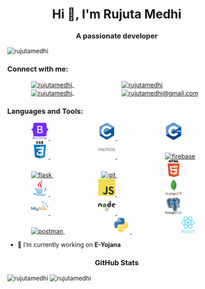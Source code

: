<h1 align="center">Hi 👋, I'm Rujuta Medhi</h1>
<h3 align="center">A passionate developer</h3>

<p align="left">
  <img src="https://komarev.com/ghpvc/?username=rujutamedhi&label=Profile%20views&color=0e75b6&style=flat" alt="rujutamedhi" />
</p>

<h3 align="left">Connect with me:</h3>
<p align="left">
  <a href="https://linkedin.com/in/rujutamedhi" target="blank" style="padding: 55px;">
    <img align="center" src="https://raw.githubusercontent.com/rahuldkjain/github-profile-readme-generator/master/src/images/icons/Social/linked-in-alt.svg" alt="rujutamedhi" height="30" width="40" />
  </a>
  <a href="https://instagram.com/rujutamedhi" target="blank" style="padding: 55px;">
    <img align="center" src="https://raw.githubusercontent.com/rahuldkjain/github-profile-readme-generator/master/src/images/icons/Social/instagram.svg" alt="rujutamedhi" height="30" width="40" />
  </a>
  <a href="https://www.leetcode.com/rujutamedhi" target="blank" style="padding: 55px;">
    <img align="center" src="https://raw.githubusercontent.com/rahuldkjain/github-profile-readme-generator/master/src/images/icons/Social/leet-code.svg" alt="rujutamedhi" height="30" width="40" />
  </a>
  <a href="mailto:rujutamedhi@gmail.com" target="blank" style="padding: 55px;">
    <img align="center" src="https://cdn-icons-png.flaticon.com/128/5968/5968534.png" alt="rujutamedhi@gmail.com" height="30" width="40" />
  </a>
</p>

<h3 align="left">Languages and Tools:</h3>
<p align="left">
  <a href="https://getbootstrap.com" target="_blank" rel="noreferrer" style="padding: 55px;">
    <img src="https://raw.githubusercontent.com/devicons/devicon/master/icons/bootstrap/bootstrap-plain-wordmark.svg" alt="bootstrap" width="40" height="40" />
  </a>
  <a href="https://www.cprogramming.com/" target="_blank" rel="noreferrer" style="padding: 55px;">
    <img src="https://raw.githubusercontent.com/devicons/devicon/master/icons/c/c-original.svg" alt="c" width="40" height="40" />
  </a>
  <a href="https://www.w3schools.com/cpp/" target="_blank" rel="noreferrer" style="padding: 55px;">
    <img src="https://raw.githubusercontent.com/devicons/devicon/master/icons/cplusplus/cplusplus-original.svg" alt="cplusplus" width="40" height="40" />
  </a>
  <a href="https://www.w3schools.com/css/" target="_blank" rel="noreferrer" style="padding: 55px;">
    <img src="https://raw.githubusercontent.com/devicons/devicon/master/icons/css3/css3-original-wordmark.svg" alt="css3" width="40" height="40" />
  </a>
  <a href="https://expressjs.com" target="_blank" rel="noreferrer" style="padding: 55px;">
    <img src="https://raw.githubusercontent.com/devicons/devicon/master/icons/express/express-original-wordmark.svg" alt="express" width="40" height="40" />
  </a>
  <a href="https://firebase.google.com/" target="_blank" rel="noreferrer" style="padding: 55px;">
    <img src="https://www.vectorlogo.zone/logos/firebase/firebase-icon.svg" alt="firebase" width="40" height="40" />
  </a>
  <a href="https://flask.palletsprojects.com/" target="_blank" rel="noreferrer" style="padding: 55px;">
    <img src="https://tse2.mm.bing.net/th?id=OIP.pelvrRMqLRe2X4Kxw0de0QHaJh&pid=Api&P=0&h=180" alt="flask" width="40" height="40" />
  </a>
  <a href="https://git-scm.com/" target="_blank" rel="noreferrer" style="padding: 55px;">
    <img src="https://www.vectorlogo.zone/logos/git-scm/git-scm-icon.svg" alt="git" width="40" height="40" />
  </a>
  <a href="https://www.w3.org/html/" target="_blank" rel="noreferrer" style="padding: 55px;">
    <img src="https://raw.githubusercontent.com/devicons/devicon/master/icons/html5/html5-original-wordmark.svg" alt="html5" width="40" height="40" />
  </a>
  <a href="https://www.java.com" target="_blank" rel="noreferrer" style="padding: 55px;">
    <img src="https://raw.githubusercontent.com/devicons/devicon/master/icons/java/java-original.svg" alt="java" width="40" height="40" />
  </a>
  <a href="https://developer.mozilla.org/en-US/docs/Web/JavaScript" target="_blank" rel="noreferrer" style="padding: 55px;">
    <img src="https://raw.githubusercontent.com/devicons/devicon/master/icons/javascript/javascript-original.svg" alt="javascript" width="40" height="40" />
  </a>
  <a href="https://www.mongodb.com/" target="_blank" rel="noreferrer" style="padding: 55px;">
    <img src="https://raw.githubusercontent.com/devicons/devicon/master/icons/mongodb/mongodb-original-wordmark.svg" alt="mongodb" width="40" height="40" />
  </a>
  <a href="https://www.mysql.com/" target="_blank" rel="noreferrer" style="padding: 55px;">
    <img src="https://raw.githubusercontent.com/devicons/devicon/master/icons/mysql/mysql-original-wordmark.svg" alt="mysql" width="40" height="40" />
  </a>
  <a href="https://nodejs.org" target="_blank" rel="noreferrer" style="padding: 55px;">
    <img src="https://raw.githubusercontent.com/devicons/devicon/master/icons/nodejs/nodejs-original-wordmark.svg" alt="nodejs" width="40" height="40" />
  </a>
  <a href="https://www.postgresql.org" target="_blank" rel="noreferrer" style="padding: 55px;">
    <img src="https://raw.githubusercontent.com/devicons/devicon/master/icons/postgresql/postgresql-original-wordmark.svg" alt="postgresql" width="40" height="40" />
  </a>
  <a href="https://postman.com" target="_blank" rel="noreferrer" style="padding: 55px;">
    <img src="https://www.vectorlogo.zone/logos/getpostman/getpostman-icon.svg" alt="postman" width="40" height="40" />
  </a>
  <a href="https://www.python.org" target="_blank" rel="noreferrer" style="padding: 55px;">
    <img src="https://raw.githubusercontent.com/devicons/devicon/master/icons/python/python-original.svg" alt="python" width="40" height="40" />
  </a>
  <a href="https://reactjs.org/" target="_blank" rel="noreferrer" style="padding: 55px;">
    <img src="https://raw.githubusercontent.com/devicons/devicon/master/icons/react/react-original-wordmark.svg" alt="react" width="40" height="40" />
  </a>
</p>

- 🔭 I’m currently working on **E-Yojana**

<h3 align="center">GitHub Stats</h3>

  <img src="https://github-readme-stats.vercel.app/api?username=rujutamedhi&show_icons=true&locale=en" alt="rujutamedhi" width="400" height="200" />
  <img src="https://github-readme-streak-stats.herokuapp.com/?user=rujutamedhi" alt="rujutamedhi" width="400" height="200" />

